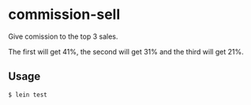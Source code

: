# commission-sell

Give comission to the top 3 sales.

The first will get 41%, the second will get 31% and the third will get 21%.

## Usage

```
$ lein test
```